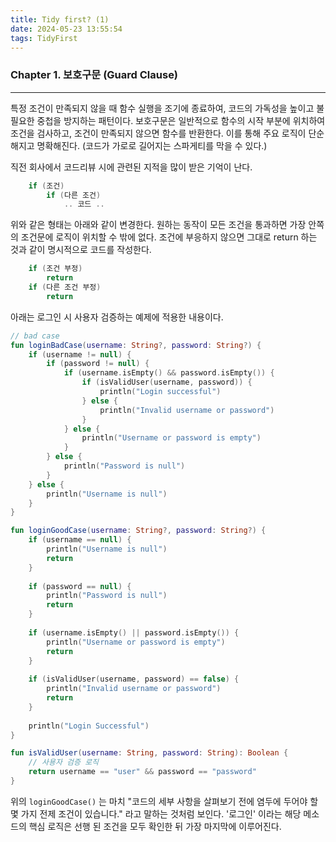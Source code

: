 ```yaml
---
title: Tidy first? (1)
date: 2024-05-23 13:55:54
tags: TidyFirst
---
```


### Chapter 1. 보호구문 (Guard Clause)
---
특정 조건이 만족되지 않을 때 함수 실행을 조기에 종료하여, 코드의 가독성을 높이고 불필요한 중첩을 방지하는 패턴이다. 보호구문은 일반적으로 함수의 시작 부분에 위치하여 조건을 검사하고, 조건이 만족되지 않으면 함수를 반환한다. 이를 통해 주요 로직이 단순해지고 명확해진다.
(코드가 가로로 길어지는 스파게티를 막을 수 있다.)

직전 회사에서 코드리뷰 시에 관련된 지적을 많이 받은 기억이 난다.
```kotlin
    if (조건)
        if (다른 조건)
            .. 코드 ..
```
위와 같은 형태는 아래와 같이 변경한다. 원하는 동작이 모든 조건을 통과하면 가장 안쪽의 조건문에 로직이 위치할 수 밖에 없다. 조건에 부응하지 않으면 그대로 return 하는 것과 같이 명시적으로 코드를 작성한다.

```kotlin
    if (조건 부정)
        return
    if (다른 조건 부정)
        return
```

아래는 로그인 시 사용자 검증하는 예제에 적용한 내용이다.
```kotlin
// bad case
fun loginBadCase(username: String?, password: String?) {
    if (username != null) {
        if (password != null) {
            if (username.isEmpty() && password.isEmpty()) {
                if (isValidUser(username, password)) {
                    println("Login successful")
                } else {
                    println("Invalid username or password")
                }
            } else {
                println("Username or password is empty")
            }
        } else {
            println("Password is null")
        }
    } else {
        println("Username is null")
    }
}

fun loginGoodCase(username: String?, password: String?) {
    if (username == null) {
        println("Username is null")
        return
    }
    
    if (password == null) {
        println("Password is null")
        return
    }
    
    if (username.isEmpty() || password.isEmpty()) {
        println("Username or password is empty")
        return
    }
    
    if (isValidUser(username, password) == false) {
        println("Invalid username or password")
        return
    }
    
    println("Login Successful")
} 

fun isValidUser(username: String, password: String): Boolean {
    // 사용자 검증 로직
    return username == "user" && password == "password"
}

```

위의 `loginGoodCase()` 는 마치 "코드의 세부 사항을 살펴보기 전에 염두에 두어야 할 몇 가지 전제 조건이 있습니다." 라고 말하는 것처럼 보인다.
'로그인' 이라는 해당 메소드의 핵심 로직은 선행 된 조건을 모두 확인한 뒤 가장 마지막에 이루어진다.